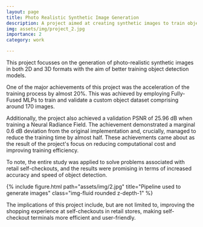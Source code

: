 ```yaml
---
layout: page
title: Photo Realistic Synthetic Image Generation
description: A project aimed at creating synthetic images to train object detection models
img: assets/img/project_2.jpg
importance: 2
category: work

---
```


This project focusses on the generation of photo-realistic synthetic images in both 2D and 3D formats with the aim of better training object detection models. 

One of the major achievements of this project was the acceleration of the training process by almost 20%. This was achieved by employing Fully-Fused MLPs to train and validate a custom object dataset comprising around 170 images. 

Additionally, the project also achieved a validation PSNR of 25.96 dB when training a Neural Radiance Field. The achievement demonstrated a marginal 0.6 dB deviation from the original implementation and, crucially, managed to reduce the training time by almost half. These achievements came about as the result of the project's focus on reducing computational cost and improving training efficiency. 

To note, the entire study was applied to solve problems associated with retail self-checkouts, and the results were promising in terms of increased accuracy and speed of object detection. 

{% include figure.html path="assets/img/2.jpg" title="Pipeline used to generate images" class="img-fluid rounded z-depth-1" %}

The implications of this project include, but are not limited to, improving the shopping experience at self-checkouts in retail stores, making self-checkout terminals more efficient and user-friendly.
